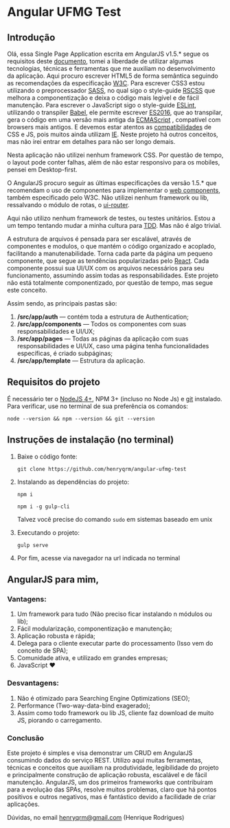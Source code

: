 # Angular UFMG Test

## Introdução

Olá, essa Single Page Application escrita em AngularJS v1.5.* segue os requisitos deste [documento](./../../../assets/teste.pdf), tomei a liberdade de utilizar algumas tecnologias, técnicas e ferramentas que me auxiliam no desenvolvimento da aplicação. Aqui procuro escrever HTML5 de forma semântica seguindo as recomendações da especificação [W3C](https://www.w3.org/). Para escrever CSS3 estou utilizando o preprocessador [SASS](http://sass-lang.com/), no qual sigo o style-guide [RSCSS](http://rscss.io/) que melhora a componentização e deixa o código mais legível e de fácil manutenção. Para escrever o JavaScript sigo o style-guide [ESLint](eslint.org), utilizando o transpiler [Babel](https://babeljs.io), ele permite escrever [ES2016](http://www.ecma-international.org/ecma-262/7.0/), que ao transpilar, gera o código em uma versão mais antiga da [ECMAScript](http://www.ecma-international.org/publications/standards/Ecma-262.htm) , compatível com browsers mais antigos. E devemos estar atentos as [compatibilidades](caniuse.com) de CSS e JS, pois muitos ainda utilizam [IE](http://www.techtudo.com.br/listas/noticia/2016/01/os-navegadores-de-internet-mais-usados-no-brasil-e-no-mundo.html). Neste projeto há outros conceitos, mas não irei entrar em detalhes para não ser longo demais.

Nesta aplicação não utilizei nenhum framework CSS. Por questão de tempo, o layout pode conter falhas, além de não estar responsivo para os mobiles, pensei em Desktop-first.

O AngularJS procuro seguir as últimas especificações da versão 1.5.* que recomendam o uso de componentes para implementar o [web components](https://www.w3.org/wiki/WebComponents/), também especificado pelo W3C. Não utilizei nenhum framework ou lib, ressalvando o módulo de rotas, o [ui-router](https://github.com/angular-ui/ui-router).

Aqui não utilizo nenhum framework de testes, ou testes unitários. Estou a um tempo tentando mudar a minha cultura para [TDD](http://tableless.com.br/tdd-por-que-usar/). Mas não é algo trivial.

A estrutura de arquivos é pensada para ser escalável, através de componentes e modulos, o que mantém o código organizado e acoplado, facilitando a manutenabilidade. Torna cada parte da página um pequeno componente, que segue as tendências popularizadas pelo [React](https://facebook.github.io/react/). Cada componente possui sua UI/UX com os arquivos necessários para seu funcionamento, assumindo assim todas as responsabilidades. Este projeto não está totalmente componentizado, por questão de tempo, mas segue este conceito.

Assim sendo, as principais pastas são:

1.  **/src/app/auth** — contém toda a estrutura de Authentication;
2.  **/src/app/components** — Todos os componentes com suas responsabilidades e UI/UX;
3.  **/src/app/pages** — Todas as páginas da aplicação com suas responsabilidades e UI/UX, caso uma página tenha funcionalidades específicas, é criado subpáginas;
4.  **/src/app/template** — Estrutura da aplicação.


## Requisitos do projeto

É necessário ter o [NodeJS 4+](https://nodejs.org/en/), NPM 3+ (incluso no Node Js) e [git](https://git-scm.com/) instalado. Para verificar, use no terminal de sua preferência os comandos:

`node --version && npm --version && git --version`

## Instruções de instalação (no terminal)

1.  Baixe o código fonte:

    `git clone https://github.com/henryqrm/angular-ufmg-test`

2.  Instalando as dependências do projeto:

    `npm i`

    `npm i -g gulp-cli`

    Talvez você precise do comando `sudo` em sistemas baseado em unix

3.  Executando o projeto:

    `gulp serve`

4.  Por fim, acesse via navegador na url indicada no terminal

## AngularJS para mim,

### Vantagens:

1.  Um framework para tudo (Não preciso ficar instalando n módulos ou lib);
2.  Fácil modularização, componentização e manutenção;
3.  Aplicação robusta e rápida;
4.  Delega para o cliente executar parte do processamento (Isso vem do conceito de SPA);
5.  Comunidade ativa, e utilizado em grandes empresas;
6.  JavaScript ♥

### Desvantagens:

1.  Não é otimizado para Searching Engine Optimizations (SEO);
2.  Performance (Two-way-data-bind exagerado);
3.  Assim como todo framework ou lib JS, cliente faz download de muito JS, piorando o carregamento.

### Conclusão

Este projeto é simples e visa demonstrar um CRUD em AngularJS consumindo dados do serviço REST. Utilizo aqui muitas ferramentas, técnicas e conceitos que auxiliam na produtividade, legibilidade do projeto e principalmente construção de aplicação robusta, escalável e de fácil manutenção. AngularJS, um dos primeiros frameworks que contribuíram para a evolução das SPAs, resolve muitos problemas, claro que há pontos positivos e outros negativos, mas é fantástico devido a facilidade de criar aplicações.

Dúvidas, no email [henryqrm@gmail.com](mailto:henryqrm@gmail.com) (Henrique Rodrigues)